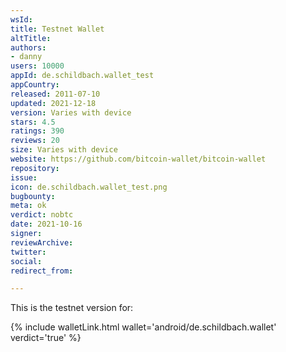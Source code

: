 ```yaml
---
wsId: 
title: Testnet Wallet
altTitle: 
authors:
- danny
users: 10000
appId: de.schildbach.wallet_test
appCountry: 
released: 2011-07-10
updated: 2021-12-18
version: Varies with device
stars: 4.5
ratings: 390
reviews: 20
size: Varies with device
website: https://github.com/bitcoin-wallet/bitcoin-wallet
repository: 
issue: 
icon: de.schildbach.wallet_test.png
bugbounty: 
meta: ok
verdict: nobtc
date: 2021-10-16
signer: 
reviewArchive: 
twitter: 
social: 
redirect_from: 

---
```


This is the testnet version for: 

{% include walletLink.html wallet='android/de.schildbach.wallet' verdict='true' %}

